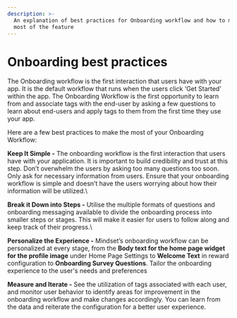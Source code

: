 ```yaml
---
description: >-
  An explanation of best practices for Onboarding workflow and how to make the
  most of the feature
---
```


# Onboarding best practices

The Onboarding workflow is the first interaction that users have with your app. It is the default workflow that runs when the users click ‘Get Started’ within the app. The Onboarding Workflow is the first opportunity to learn from and associate tags with the end-user by asking a few questions to learn about end-users and apply tags to them from the first time they use your app.&#x20;



Here are a few best practices to make the most of your Onboarding Workflow:&#x20;

**Keep It Simple -** The onboarding workflow is the first interaction that users have with your application. It is important to build credibility and trust at this step. Don’t overwhelm the users by asking too many questions too soon. Only ask for necessary information from users. Ensure that your onboarding workflow is simple and doesn’t have the users worrying about how their information will be utilized.\


**Break it Down into Steps -** Utilise the multiple formats of questions and onboarding messaging available to divide the onboarding process into smaller steps or stages. This will make it easier for users to follow along and keep track of their progress.\


**Personalize the Experience -** Mindset’s onboarding workflow can be personalized at every stage, from the **Body text for the home page widget for the profile image** under Home Page Settings to **Welcome Text** in reward configuration to **Onboarding Survey Questions**. Tailor the onboarding experience to the user's needs and preferences&#x20;



**Measure and Iterate -** See the utilization of tags associated with each user, and monitor user behavior to identify areas for improvement in the onboarding workflow and make changes accordingly. You can learn from the data and reiterate the configuration for a better user experience.&#x20;
